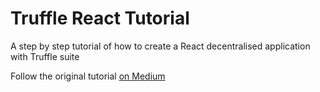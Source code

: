 # Truffle React Tutorial

A step by step tutorial of how to create a React decentralised application with Truffle suite

Follow the original tutorial [on Medium](https://medium.com/better-programming/how-to-connect-a-react-app-to-the-blockchain-fa9dbd0bbd69)
